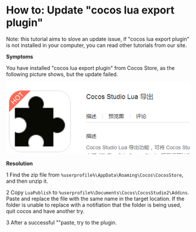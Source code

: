 # How to: Update "cocos lua export plugin" #

Note: this tutorial aims to slove an update issue, if "cocos lua export plugin" is not installed in your computer, you can read other tutorials from our site. 

**Symptoms**

You have installed "cocos lua export plugin" from Cocos Store, as the following picture shows, but the update failed.  

   ![image](res/image001.png) 

**Resolution**
  
1 Find the zip file from `%userprofile%\AppData\Roaming\Cocos\CocosStore`,  and then unzip it. 

2 Copy `LuaPublish` to `%userprofile%\Documents\Cocos\CocosStudio2\Addins`. Paste and replace the file with the same name in the target location. If the folder is unable to replace with a notifiation that the folder is being used, quit cocos and have another try. 

3 After a successful ""paste, try to the plugin. 